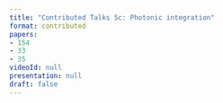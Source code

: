 ```yaml
---
title: "Contributed Talks 5c: Photonic integration"
format: contributed
papers:
- 154
- 33
- 35
videoId: null
presentation: null
draft: false
---
```

